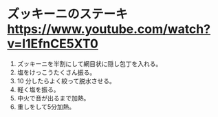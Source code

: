 # ズッキーニのステーキ https://www.youtube.com/watch?v=I1EfnCE5XT0

1. ズッキーニを半割にして網目状に隠し包丁を入れる。
2. 塩をけっこうたくさん振る。
3. 10 分したらよく絞って脱水させる。
4. 軽く塩を振る。
5. 中火で音が出るまで加熱。
6. 重しをして5分加熱。
